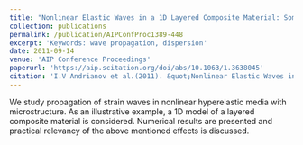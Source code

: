 ```yaml
---
title: "Nonlinear Elastic Waves in a 1D Layered Composite Material: Some Numerical Results "
collection: publications
permalink: /publication/AIPConfProc1389-448
excerpt: 'Keywords: wave propagation, dispersion'
date: 2011-09-14
venue: 'AIP Conference Proceedings'
paperurl: 'https://aip.scitation.org/doi/abs/10.1063/1.3638045'
citation: 'I.V Andrianov et al.(2011). &quot;Nonlinear Elastic Waves in a 1D Layered Composite Material: Some Numerical Results.&quot; <i>AIP Conf. Proc.</i>. 1389: 438-441.'
---
```

We study propagation of strain waves in nonlinear hyperelastic media with microstructure. As an illustrative example, a 1D model of a layered composite material is considered. Numerical results are presented and practical relevancy of the above mentioned effects is discussed.
